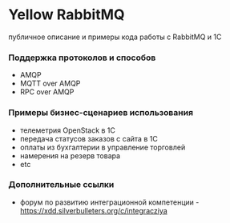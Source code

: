 # Yellow RabbitMQ

публичное описание и примеры кода работы с RabbitMQ и 1С

### Поддержка протоколов и способов

* AMQP
* MQTT over AMQP
* RPC over AMQP

### Примеры бизнес-сценариев использования

* телеметрия OpenStack в 1С
* передача статусов заказов с сайта в 1С
* оплаты из бухгалтерии в управление торговлей 
* намерения на резерв товара
* etc

### Дополнительные ссылки

* форум по развитию интеграционной компетенции - https://xdd.silverbulleters.org/c/integracziya
